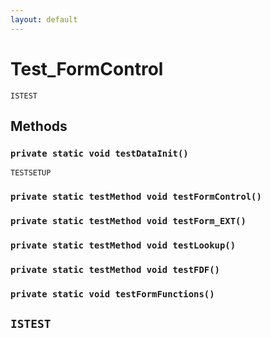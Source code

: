 ```yaml
---
layout: default
---
```

# Test_FormControl

`ISTEST`
## Methods
### `private static void testDataInit()`

`TESTSETUP`
### `private static testMethod void testFormControl()`
### `private static testMethod void testForm_EXT()`
### `private static testMethod void testLookup()`
### `private static testMethod void testFDF()`
### `private static void testFormFunctions()`

`ISTEST`
---
